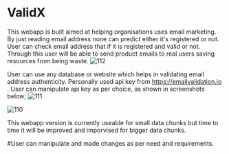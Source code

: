 # ValidX

This webapp is built aimed at helping organisations uses email marketing. By just reading email address none can predict either it's registered or not. 
User can check email address that if it is registered and valid or not. Through this user will be able to send product emails to real users saving resources from being waste.
![112](https://github.com/abdullah33bug/ValidX/assets/124719042/602e7698-0adf-4092-b592-26be4f10e1ab)

User can use any database or website which helps in validating email address authenticity. Personally used api key from https://emailvalidation.io . User can manipulate api key as per choice, as shown in screenshots below;
![111](https://github.com/abdullah33bug/ValidX/assets/124719042/e2dbf56b-8bad-44f8-92e8-af3949dd7ea5)

![110](https://github.com/abdullah33bug/ValidX/assets/124719042/93525c6b-2bbe-40d0-8b5c-a550d7893530)

This webapp version is currently useable for small data chunks but time to time it will be improved and imporvised for bigger data chunks.

#User can manipulate and made changes as per need and requirements.
